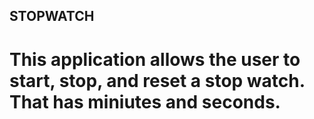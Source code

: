 ## STOPWATCH

# This application allows the user to start, stop, and reset a stop watch. That has miniutes and seconds.